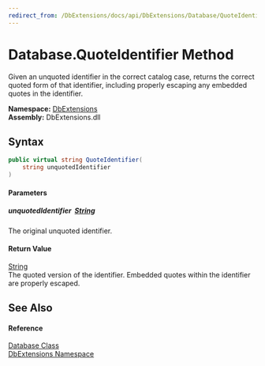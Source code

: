 ```yaml
---
redirect_from: /DbExtensions/docs/api/DbExtensions/Database/QuoteIdentifier.html
---
```


Database.QuoteIdentifier Method
===============================
Given an unquoted identifier in the correct catalog case, returns the correct quoted form of that identifier, including properly escaping any embedded quotes in the identifier.
  
**Namespace:** [DbExtensions][1]  
**Assembly:** DbExtensions.dll

Syntax
------

```csharp
public virtual string QuoteIdentifier(
	string unquotedIdentifier
)
```

#### Parameters

##### *unquotedIdentifier*  [String][2]
The original unquoted identifier.

#### Return Value
[String][2]  
The quoted version of the identifier. Embedded quotes within the identifier are properly escaped.

See Also
--------

#### Reference
[Database Class][3]  
[DbExtensions Namespace][1]  

[1]: ../README.md
[2]: https://learn.microsoft.com/dotnet/api/system.string
[3]: README.md